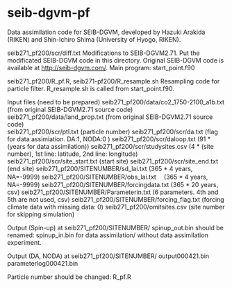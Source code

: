 # seib-dgvm-pf
Data assimilation code for SEIB-DGVM, developed by Hazuki Arakida (RIKEN) and Shin-Ichiro Shima (University of Hyogo, RIKEN).

seib271_pf200/scr/diff.txt
  Modifications to SEIB-DGVM2.71.
  Put the modificated SEIB-DGVM code in this directory.
  Original SEIB-DGVM code is available at http://seib-dgvm.com/.
  Main program: start_point.f90
             
seib271_pf200/R_pf.R, seib271-pf200/R_resample.sh
  Resampling code for particle filter. R_resample.sh is called from start_point.f90.

Input files (need to be prepared) 
  seib271_pf200/data/co2_1750-2100_a1b.txt (from original SEIB-DGVM2.71 source code)
  seib271_pf200/data/land_prop.txt (from original SEIB-DGVM2.71 source code)  
  seib271_pf200/scr/ptl.txt (particle number)
  seib271_pf200/scr/da.txt (flag for data assimiation. DA:1, NODA:0 )
  seib271_pf200/scr/daloop.txt (91 * (years for data assimilation))
  seib271_pf200/scr/studysites.csv (4 * (site number), 1st line: latitude, 2nd line: longitude)
  seib271_pf200/scr/site_start.txt (start site)
  seib271_pf200/scr/site_end.txt (end site)
  seib271_pf200/SITENUMBER/sd_lai.txt (365 * 4 years, NA=-9999)
  seib271_pf200/SITENUMBER/obs_lai.txt　 (365 * 4 years, NA=-9999)
  seib271_pf200/SITENUMBER/forcingdata.txt (365 * 20 years, csv)
  seib271_pf200/SITENUMBER/Parameterin.txt (6 parameters. 4th and 5th are not used, csv)
  seib271_pf200/SITENUMBER/forcing_flag.txt (forcing climate data with missing data: 0)
  seib271_pf200/omitsites.csv (site number for skipping simulation)

Output (Spin-up)
  at seib271_pf200/SITENUMBER/
  spinup_out.bin should be renamed: spinup_in.bin for data assimilation/ without data assimilation experiment.
  
Output (DA, NODA)
  at seib271_pf200/SITENUMBER/
  output000421.bin
  parameterlog000421.bin
  
Particle number should be changed: R_pf.R

